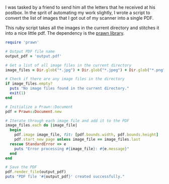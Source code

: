 I was tasked by a friend to send him all the letters that he received at his postbox.
In the sprit of automating my work slightly, I wrote a script to convert the list of images that I got out of my scanner into a single PDF.

This ruby script takes all the images in the current directory and stitches it into a nice little pdf.
The dependency is the [prawn library](https://github.com/prawnpdf/prawn).

```ruby
require 'prawn'

# Output PDF file name
output_pdf = 'output.pdf'

# Get a list of all image files in the current directory
image_files = Dir.glob("*.jpg") + Dir.glob("*.jpeg") + Dir.glob("*.png")

# Check if there are any image files in the directory
if image_files.empty?
  puts "No image files found in the current directory."
  exit(1)
end

# Initialize a Prawn::Document
pdf = Prawn::Document.new

# Iterate through each image file and add it to the PDF
image_files.each do |image_file|
  begin
    pdf.image image_file, fit: [pdf.bounds.width, pdf.bounds.height]
    pdf.start_new_page unless image_file == image_files.last
  rescue StandardError => e
    puts "Error processing #{image_file}: #{e.message}"
  end
end

# Save the PDF
pdf.render_file(output_pdf)
puts "PDF file '#{output_pdf}' created successfully."

```
